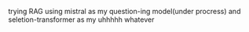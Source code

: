 trying RAG using mistral as my question-ing model(under procress) and seletion-transformer as my uhhhhh whatever
